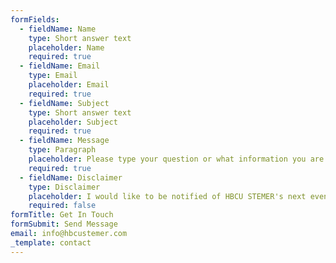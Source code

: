 ```yaml
---
formFields:
  - fieldName: Name
    type: Short answer text
    placeholder: Name
    required: true
  - fieldName: Email
    type: Email
    placeholder: Email
    required: true
  - fieldName: Subject
    type: Short answer text
    placeholder: Subject
    required: true
  - fieldName: Message
    type: Paragraph
    placeholder: Please type your question or what information you are interested in.
    required: true
  - fieldName: Disclaimer
    type: Disclaimer
    placeholder: I would like to be notified of HBCU STEMER's next event.
    required: false
formTitle: Get In Touch
formSubmit: Send Message
email: info@hbcustemer.com
_template: contact
---
```





